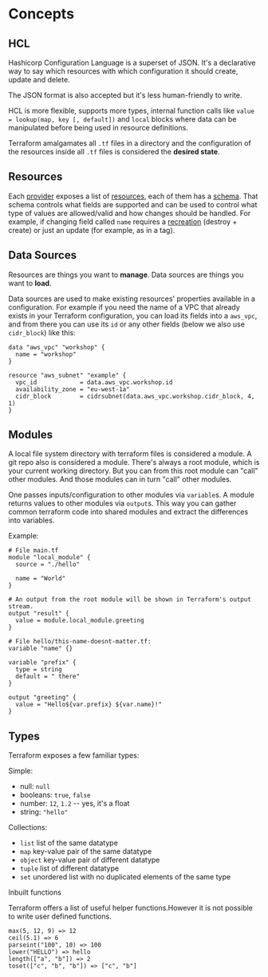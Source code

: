 # Concepts

## HCL

Hashicorp Configuration Language is a superset of JSON. It's a
declarative way to say which resources with which configuration it
should create, update and delete.

The JSON format is also accepted but it's less human-friendly to write.

HCL is more flexible, supports more types, internal function calls like
`value = lookup(map, key [, default])` and `local` blocks where data can
be manipulated before being used in resource definitions.

Terraform amalgamates all `.tf` files in
a directory and the configuration of the
resources inside all `.tf` files is considered the **desired state**.


## Resources

Each
[provider](https://github.com/hashicorp/terraform-provider-aws/blob/main/internal/provider/provider.go#L32)
exposes a list of
[resources](https://github.com/hashicorp/terraform-provider-aws/blob/main/internal/provider/provider.go#L235),
each of them has a
[schema](https://github.com/hashicorp/terraform-provider-aws/blob/main/internal/service/ec2/ec2_instance.go#L61).
That schema controls what fields are supported and can be used to
control what type of values are allowed/valid and how changes should be
handled. For example, if changing field called `name` requires a
[recreation](https://github.com/hashicorp/terraform-provider-aws/blob/main/internal/service/ec2/ec2_instance.go#LL63C5-L63C24)
(destroy + create) or just an update (for example, as in a tag).


## Data Sources

Resources are things you want to **manage**. Data sources are things you
want to **load**.

Data sources are used to make existing resources' properties available
in a configuration. For example if you need the name of a VPC that
already exists in your Terraform configuration,
you can load its fields into a `aws_vpc`, and from there you can use its
`id` or any other fields (below we also use `cidr_block`) like this:

```hcl
data "aws_vpc" "workshop" {
  name = "workshop"
}

resource "aws_subnet" "example" {
  vpc_id            = data.aws_vpc.workshop.id
  availability_zone = "eu-west-1a"
  cidr_block        = cidrsubnet(data.aws_vpc.workshop.cidr_block, 4, 1)
}
```


## Modules

A local file system directory with terraform files is considered a
module. A git repo also is considered a module. There's always a root
module, which is your current working directory. But you can from this
root module can "call" other modules. And those modules can in turn
"call" other modules.

One passes inputs/configuration to other modules via `variable`s. A
module returns values to other modules via `output`s. This way you can
gather common terraform code into shared modules and extract the
differences into variables.

Example:

```hcl
# File main.tf
module "local_module" {
  source = "./hello"

  name = "World"
}

# An output from the root module will be shown in Terraform's output stream.
output "result" {
  value = module.local_module.greeting
}
```

```hcl
# File hello/this-name-doesnt-matter.tf:
variable "name" {}

variable "prefix" {
  type = string
  default = " there"
}

output "greeting" {
  value = "Hello${var.prefix} ${var.name}!"
}
```


## Types

Terraform exposes a few familiar types:

Simple:

- null: `null`
- booleans: `true`, `false`
- number: `12`, `1.2` -- yes, it's a float
- string: `"hello"`

Collections:
- `list` list of the same datatype
- `map` key-value pair of the same datatype
- `object` key-value pair of different datatype
- `tuple` list of different datatype
- `set` unordered list with no duplicated elements of the same type

Inbuilt functions

Terraform offers a list of useful helper functions.However it is not possible to write user defined functions.
```
max(5, 12, 9) => 12
ceil(5.1) => 6
parseint("100", 10) => 100
lower("HELLO") => hello
length(["a", "b"]) => 2
toset(["c", "b", "b"]) => ["c", "b"]
```